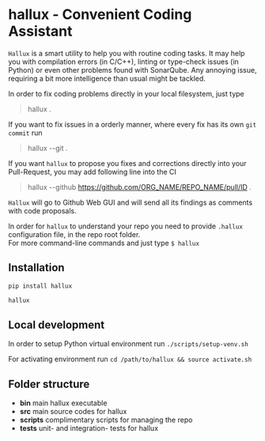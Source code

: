 # hallux - Convenient Coding Assistant

`Hallux` is a smart utility to help you with routine coding tasks. 
It may help you with compilation errors (in C/C++), linting or type-check issues (in Python) or even other problems found with SonarQube.
Any annoying issue, requiring a bit more intelligence than usual might be tackled. 

In order to fix coding problems directly in your local filesystem, just type  
> hallux .

If you want to fix issues in a orderly manner, where every fix has its own `git commit` run
> hallux --git .

If you want `hallux` to propose you fixes and corrections directly into your Pull-Request, you may add following line into the CI
> hallux --github https://github.com/ORG_NAME/REPO_NAME/pull/ID .

`Hallux` will go to Github Web GUI and will send all its findings as comments with code proposals.

In order for `hallux` to understand your repo you need to provide `.hallux` configuration file, in the repo root folder.  
For more command-line commands and just type `$ hallux` 


## Installation

```bash
pip install hallux

hallux
```


## Local development

In order to setup Python virtual environment run `./scripts/setup-venv.sh`

For activating environment run `cd /path/to/hallux && source activate.sh` 


## Folder structure
* **bin** main hallux executable
* **src** main source codes for hallux
* **scripts** complimentary scripts for managing the repo
* **tests** unit- and integration- tests for hallux 
